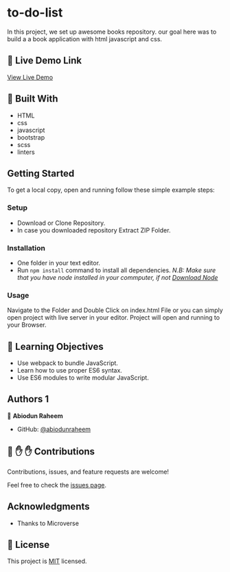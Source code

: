 # to-do-list


In this project, we set up awesome books repository. our goal here was to build a a book application with html javascript and css.


## :red_circle: Live Demo Link

[View Live Demo](https://abiodunraheem.github.io/to-do-list/)



## :hammer: Built With

- HTML
- css
- javascript
- bootstrap
- scss
- linters

## Getting Started
To get a local copy, open and running follow these simple example steps:
### Setup
- Download or Clone Repository.
- In case you downloaded repository Extract ZIP Folder.
### Installation
- One folder in your text editor.
- Run `npm install` command to install all dependencies.
*N.B: Make sure that you have node installed in your commputer, if not [Download Node](https://nodejs.org/en/)*
### Usage
Navigate to the Folder and Double Click on index.html File or you can simply open project with live server in your editor.
Project will open and running to your Browser.

## :blue_book: Learning Objectives

- Use webpack to bundle JavaScript.
- Learn how to use proper ES6 syntax.
- Use ES6 modules to write modular JavaScript.



## Authors 1

👤 **Abiodun Raheem**

- GitHub: [@abiodunraheem](https://github.com/abiodunraheem)


## 🤝 :raised_hand: :raised_hand: Contributions

Contributions, issues, and feature requests are welcome!

Feel free to check the [issues page](https://github.com/abiodunraheem/to-do-list/).



## Acknowledgments

- Thanks to Microverse


## 📝 License

This project is [MIT](LICENSE) licensed.
